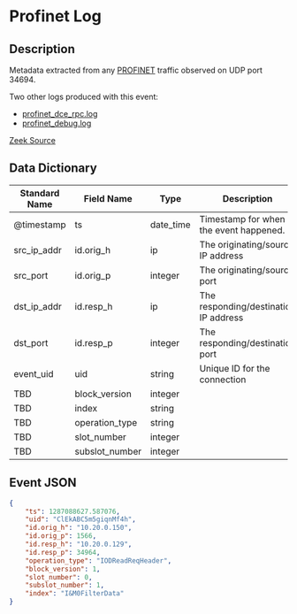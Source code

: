 # Profinet Log

## Description

Metadata extracted from any [PROFINET](https://www.profibus.com/technology/profinet/) traffic observed on UDP port 34694.

Two other logs produced with this event:
- [profinet_dce_rpc.log](./profinet_dce_rpc.md)
- [profinet_debug.log](./profinet_dce_rpc.md)

[Zeek Source](https://github.com/amzn/zeek-plugin-profinet)

## Data Dictionary

| Standard Name                   | Field Name                      | Type                            | Description                            | Sample Value                    |
| ------------------------------- | ------------------------------- | ------------------------------- | -------------------------------        | ------------------------------- |
| @timestamp                      | ts                              | date_time                       | Timestamp for when the event happened. | `1287088627.587076`             |
| src_ip_addr                     | id.orig_h                       | ip                              | The originating/source IP address      | `10.20.0.150`                   |
| src_port                        | id.orig_p                       | integer                         | The originating/source port            | `1566`                          |
| dst_ip_addr                     | id.resp_h                       | ip                              | The responding/destination IP address  | `10.20.0.129`                   |
| dst_port                        | id.resp_p                       | integer                         | The responding/destination port        | `34964`                         |
| event_uid                       | uid                             | string                          | Unique ID for the connection           | `ClEkABC5m5giqnMf4h`            |
| TBD                             | block_version                   | integer                         |                                        | `1`                             |
| TBD                             | index                           | string                          |                                        | `I&M0FilterData`                |
| TBD                             | operation_type                  | string                          |                                        | `IODReadReqHeader`              |
| TBD                             | slot_number                     | integer                         |                                        | `0`                             |
| TBD                             | subslot_number                  | integer                         |                                        | `1`                             |

## Event JSON

```json
{
    "ts": 1287088627.587076,
    "uid": "ClEkABC5m5giqnMf4h",
    "id.orig_h": "10.20.0.150",
    "id.orig_p": 1566,
    "id.resp_h": "10.20.0.129",
    "id.resp_p": 34964,
    "operation_type": "IODReadReqHeader",
    "block_version": 1,
    "slot_number": 0,
    "subslot_number": 1,
    "index": "I&M0FilterData"
}
```